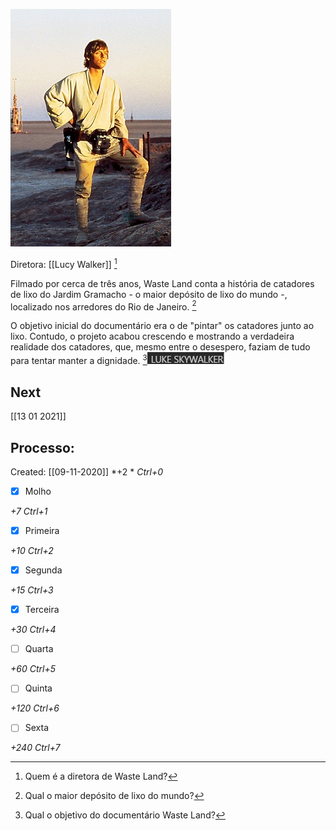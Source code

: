![](Imagens/Pasted%20image%2020201214195407.png#side)

Diretora: [[Lucy Walker]] [^3]

[^3]: Quem é a diretora de Waste Land?

Filmado por cerca de três anos, Waste Land conta a história de catadores de lixo do Jardim Gramacho - o maior depósito de lixo do mundo -, localizado nos arredores do Rio de Janeiro. [^1]

[^1]: Qual o maior depósito de lixo do mundo?

O objetivo inicial do documentário era o de "pintar" os catadores junto ao lixo. Contudo, o projeto acabou crescendo e mostrando a verdadeira realidade dos catadores, que, mesmo entre o desespero, faziam de tudo para tentar manter a dignidade. [^2]![](Imagens/Pasted%20image%2020201214195957.png#side)

[^2]: Qual o objetivo do documentário Waste Land?

## Next
[[13 01 2021]]
## Processo:
Created: [[09-11-2020]]
*+2 *  *Ctrl+0*
- [x] Molho  

*+7*  *Ctrl+1*

- [x] Primeira 

*+10*  *Ctrl+2*

- [x] Segunda

*+15*  *Ctrl+3*

- [x] Terceira 

*+30*  *Ctrl+4*

- [ ] Quarta 

*+60*  *Ctrl+5*

- [ ] Quinta 

*+120*  *Ctrl+6*

- [ ] Sexta 

*+240*  *Ctrl+7*
